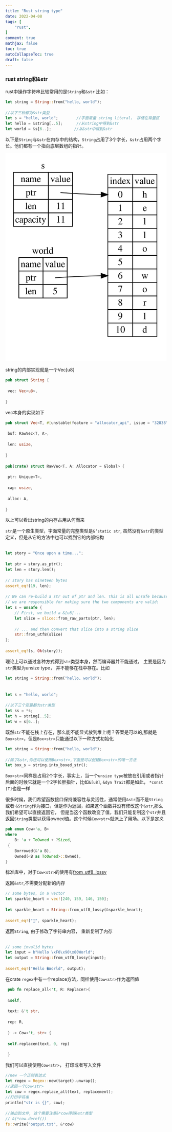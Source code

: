 ```yaml
---
title: "Rust string type"
date: 2022-04-08
tags: [
    "rust",
]
comment: true
mathjax: false
toc: true
autoCollapseToc: true
draft: false
---
```


### rust string和&str
rust中操作字符串比较常用的是`String`和`&str`  比如：
```rust
let string = String::from("hello, world");

//以下三种都为&str类型
let s = "hello, world";        //字面常量 string literal， 存储在常量区
let hello = &string[..5];      //从string中得到&str
let world = &s[6..];          //从&str中得到&str

```


以下是`String`与`&str`在内存中的结构，`String`占用了3个字长，`&str`占用两个字长。他们都有一个指向底层数组的指针。

![](/str.png)

string的内部实现就是一个Vec[u8]
```rust
pub struct String {

 vec: Vec<u8>,

}
```

vec本身的实现如下
```rust
pub struct Vec<T, #[unstable(feature = "allocator_api", issue = "32838")] A: Allocator = Global> {

 buf: RawVec<T, A>,

 len: usize,

}

pub(crate) struct RawVec<T, A: Allocator = Global> {

 ptr: Unique<T>,

 cap: usize,

 alloc: A,

}

```
以上可以看出string的内存占用从何而来

`str`是一个原生类型，字面常量的完整类型是`&‘static str`, 虽然没有`&str`的类型定义，但是从它的方法中也可以找到它的内部结构
```rust

let story = "Once upon a time...";

let ptr = story.as_ptr();
let len = story.len();

// story has nineteen bytes
assert_eq!(19, len);

// We can re-build a str out of ptr and len. This is all unsafe because
// we are responsible for making sure the two components are valid:
let s = unsafe {
    // First, we build a &[u8]...
    let slice = slice::from_raw_parts(ptr, len);

    // ... and then convert that slice into a string slice
    str::from_utf8(slice)
};

assert_eq!(s, Ok(story));

```

理论上可以通过各种方式得到`str`类型本身，然而编译器并不能通过， 主要是因为`str`类型为unsize type， 并不能够在栈中存在。比如
```rust
let string = String::from("hello, world");


let s = "hello, world";  

//以下三个变量都为str类型
let ss = *s;
let h = string[..5];
let w = s[6..];


```

既然`str`不能在栈上存在，那么能不能显式放到堆上呢？答案是可以的,那就是`Box<str>`，但是`Box<str>`只能通过以下一种方式初始化

```rust
let string = String::from("hello, world");

//除了&str,你还可以使用Box<str>,下面是可以创建Box<str>的唯一方法
let box_s = string.into_boxed_str();
```


`Box<str>`同样是占用2个字长，事实上，当一个`unsize type`被放在引用或者指针后面的时候它就是一个2字长胖指针，比如`&[u8]`,  `&dyn Trait`都是如此， `*const [T]`也是一样


很多时候，我们希望函数接口保持兼容性与灵活性，通常使用`&str`而不是`String`或者·`&String`作为接口，但是作为返回，如果这个函数并没有修改这个`&str`,那么我们希望可以直接返回它， 但是当这个函数改变了值，我们只能复制这个`str`并且返回`String`类型以获得owned值。这个时候`Cow<str>`就派上了用场。以下是定义
```rust
pub enum Cow<'a, B>
where
    B: 'a + ToOwned + ?Sized,
 {
    Borrowed(&'a B),
    Owned(<B as ToOwned>::Owned),
}


```

标准库中，对于`Cow<str>`的使用有[from_utf8_lossy](https://doc.rust-lang.org/stable/std/string/struct.String.html#method.from_utf8_lossy)


返回`&str`,不需要分配新的内存

```rust
// some bytes, in a vector
let sparkle_heart = vec![240, 159, 146, 150];

let sparkle_heart = String::from_utf8_lossy(&sparkle_heart);

assert_eq!("💖", sparkle_heart);
```

返回`String`, 由于修改了字符串内容， 重新复制了内存
```rust

// some invalid bytes
let input = b"Hello \xF0\x90\x80World";
let output = String::from_utf8_lossy(input);

assert_eq!("Hello �World", output);
```

在crate `regex`中有一个replace方法，同样使用`Cow<str>`作为返回值
```rust
 pub fn replace_all<'t, R: Replacer>(

 &self,

 text: &'t str,

 rep: R,

 ) -> Cow<'t, str> {

 self.replacen(text, 0, rep)

 }

```


我们可以直接使用`Cow<str>`， 打印或者写入文件
```rust
//new 一个正则表达式
let regex = Regex::new(target).unwrap();
//返回一个Cow<str>
let cow = regex.replace_all(text, replacement);
//打印字符串
println("str is {}", cow);

//输出到文件, 这个需要注意&*cow得到&str类型
// &(*cow.deref())
fs::write("output.txt", &*cow)
```